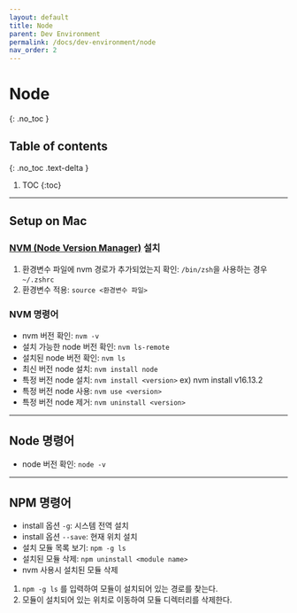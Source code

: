 ```yaml
---
layout: default
title: Node
parent: Dev Environment
permalink: /docs/dev-environment/node
nav_order: 2
---
```


# Node
{: .no_toc }

## Table of contents
{: .no_toc .text-delta }

1. TOC
{:toc}

---

## Setup on Mac

### [NVM (Node Version Manager)](https://github.com/nvm-sh/nvm) 설치
1. 환경변수 파일에 nvm 경로가 추가되었는지 확인: `/bin/zsh`을 사용하는 경우 `~/.zshrc`
2. 환경변수 적용: `source <환경변수 파일>`

### NVM 명령어
- nvm 버전 확인: `nvm -v`
- 설치 가능한 node 버전 확인: `nvm ls-remote`
- 설치된 node 버전 확인: `nvm ls`
- 최신 버전 node 설치: `nvm install node`
- 특정 버전 node 설치: `nvm install <version>` ex) nvm install v16.13.2
- 특정 버전 node 사용: `nvm use <version>`
- 특정 버전 node 제거: `nvm uninstall <version>`

---

## Node 명령어
- node 버전 확인: `node -v`

---

## NPM 명령어
- install 옵션 `-g`: 시스템 전역 설치
- install 옵션 `--save`: 현재 위치 설치
- 설치 모듈 목록 보기: `npm -g ls`
- 설치된 모듈 삭제: `npm uninstall <module name>`
- nvm 사용시 설치된 모듈 삭제  
1. `npm -g ls` 를 입력하여 모듈이 설치되어 있는 경로를 찾는다.  
2. 모듈이 설치되어 있는 위치로 이동하여 모듈 디렉터리를 삭제한다.
